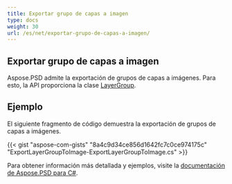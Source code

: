 ```yaml
---
title: Exportar grupo de capas a imagen
type: docs
weight: 30
url: /es/net/exportar-grupo-de-capas-a-imagen/
---
```


## **Exportar grupo de capas a imagen**
Aspose.PSD admite la exportación de grupos de capas a imágenes. Para esto, la API proporciona la clase [LayerGroup](https://reference.aspose.com/net/psd/aspose.psd.fileformats.psd.layers/layergroup).

## Ejemplo

El siguiente fragmento de código demuestra la exportación de grupos de capas a imágenes.

{{< gist "aspose-com-gists" "8a4c9d34ce856d1642fc7c0ce974175c" "ExportLayerGroupToImage-ExportLayerGroupToImage.cs" >}}

Para obtener información más detallada y ejemplos, visite la [documentación de Aspose.PSD para C#](https://docs.aspose.com/psd/net/).
